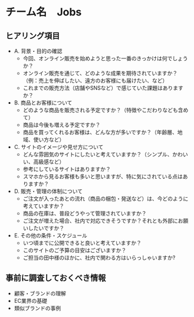 # チーム名　Jobs
## ヒアリング項目
- A. 背景・目的の確認
  - 今回、オンライン販売を始めようと思った一番のきっかけは何でしょうか？
  - オンライン販売を通じて、どのような成果を期待されていますか？（例：売上を伸ばしたい、遠方のお客様にも届けたい、など）
  - これまでの販売方法（店舗やSNSなど）で感じていた課題はありますか？
- B. 商品とお客様について
  - どのような商品を販売される予定ですか？（特徴やこだわりなども含めて）
  - 商品は今後も増える予定ですか？
  - 商品を買ってくれるお客様は、どんな方が多いですか？（年齢層、地域、使い方など）
- C. サイトのイメージや見せ方について
  - どんな雰囲気のサイトにしたいと考えていますか？（シンプル、かわいい、高級感など）
  - 参考にしているサイトはありますか？
  - スマホから見るお客様も多いと思いますが、特に気にされている点はありますか？
- D. 販売・管理の体制について
  - ご注文が入ったあとの流れ（商品の梱包・発送など）は、今どのように考えていますか？
  - 商品の在庫は、普段どうやって管理されていますか？
  - ご注文が増えた場合、社内で対応できそうですか？それとも外部にお願いしたいですか？
- E. その他の条件・スケジュール
  - いつ頃までに公開できると良いと考えていますか？
  - このサイトのご予算の目安はございますか？
  - ご担当の田中様のほかに、社内で関わる方はいらっしゃいますか?
## 事前に調査しておくべき情報
- 顧客・ブランドの理解
- EC業界の基礎
- 類似ブランドの事例

